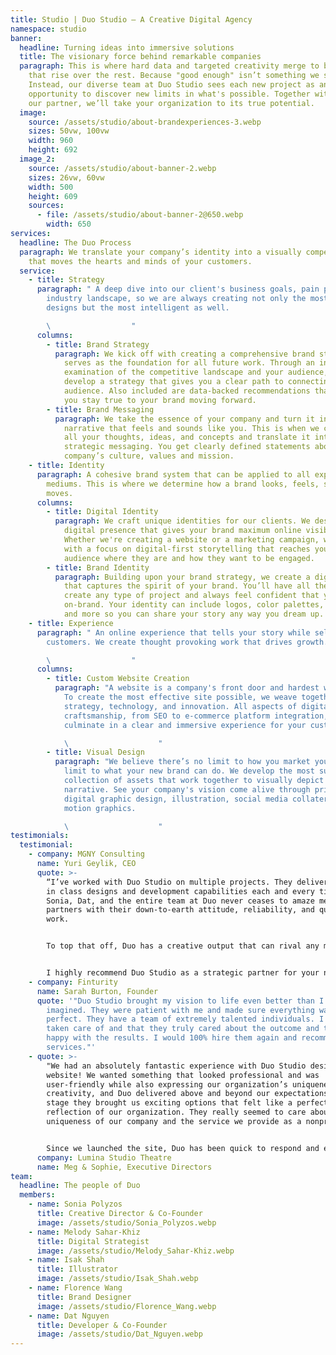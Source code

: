```yaml
---
title: Studio | Duo Studio — A Creative Digital Agency
namespace: studio
banner:
  headline: Turning ideas into immersive solutions
  title: The visionary force behind remarkable companies
  paragraph: This is where hard data and targeted creativity merge to build brands
    that rise over the rest. Because "good enough" isn’t something we say here.
    Instead, our diverse team at Duo Studio sees each new project as an
    opportunity to discover new limits in what's possible. Together with you as
    our partner, we’ll take your organization to its true potential.
  image:
    source: /assets/studio/about-brandexperiences-3.webp
    sizes: 50vw, 100vw
    width: 960
    height: 692
  image_2:
    source: /assets/studio/about-banner-2.webp
    sizes: 26vw, 60vw
    width: 500
    height: 609
    sources:
      - file: /assets/studio/about-banner-2@650.webp
        width: 650
services:
  headline: The Duo Process
  paragraph: We translate your company’s identity into a visually compelling story
    that moves the hearts and minds of your customers.
  service:
    - title: Strategy
      paragraph: " A deep dive into our client's business goals, pain points, and
        industry landscape, so we are always creating not only the most stunning
        designs but the most intelligent as well.

        \                  "
      columns:
        - title: Brand Strategy
          paragraph: We kick off with creating a comprehensive brand strategy guide that
            serves as the foundation for all future work. Through an in-depth
            examination of the competitive landscape and your audience, we
            develop a strategy that gives you a clear path to connecting to your
            audience. Also included are data-backed recommendations that help
            you stay true to your brand moving forward.
        - title: Brand Messaging
          paragraph: We take the essence of your company and turn it into a compelling
            narrative that feels and sounds like you. This is when we compile
            all your thoughts, ideas, and concepts and translate it into
            strategic messaging. You get clearly defined statements about your
            company’s culture, values and mission.
    - title: Identity
      paragraph: A cohesive brand system that can be applied to all experiences and
        mediums. This is where we determine how a brand looks, feels, speaks and
        moves.
      columns:
        - title: Digital Identity
          paragraph: We craft unique identities for our clients. We design a powerful
            digital presence that gives your brand maximum online visibility.
            Whether we're creating a website or a marketing campaign, we build
            with a focus on digital-first storytelling that reaches your
            audience where they are and how they want to be engaged.
        - title: Brand Identity
          paragraph: Building upon your brand strategy, we create a digital design system
            that captures the spirit of your brand. You’ll have all the tools to
            create any type of project and always feel confident that you are
            on-brand. Your identity can include logos, color palettes, patterns,
            and more so you can share your story any way you dream up.
    - title: Experience
      paragraph: " An online experience that tells your story while selling to your
        customers. We create thought provoking work that drives growth.

        \                  "
      columns:
        - title: Custom Website Creation
          paragraph: "A website is a company's front door and hardest working salesperson.
            To create the most effective site possible, we weave together data,
            strategy, technology, and innovation. All aspects of digital
            craftsmanship, from SEO to e-commerce platform integration,
            culminate in a clear and immersive experience for your customers.

            \                    "
        - title: Visual Design
          paragraph: "We believe there’s no limit to how you market your company and no
            limit to what your new brand can do. We develop the most suitable
            collection of assets that work together to visually depict your
            narrative. See your company's vision come alive through print and
            digital graphic design, illustration, social media collateral, and
            motion graphics.

            \                    "
testimonials:
  testimonial:
    - company: MGNY Consulting
      name: Yuri Geylik, CEO
      quote: >-
        “I’ve worked with Duo Studio on multiple projects. They delivered best
        in class designs and development capabilities each and every time!
        Sonia, Dat, and the entire team at Duo never ceases to amaze me and my
        partners with their down-to-earth attitude, reliability, and quality of
        work.


        To top that off, Duo has a creative output that can rival any major design studio, with an added bonus of personalized attention and lightning-fast communication.


        I highly recommend Duo Studio as a strategic partner for your next design project.”
    - company: Finturity
      name: Sarah Burton, Founder
      quote: '"Duo Studio brought my vision to life even better than I could have
        imagined. They were patient with me and made sure everything was
        perfect. They have a team of extremely talented individuals. I felt well
        taken care of and that they truly cared about the outcome and that I was
        happy with the results. I would 100% hire them again and recommend their
        services."'
    - quote: >-
        "We had an absolutely fantastic experience with Duo Studio designing our
        website! We wanted something that looked professional and was
        user-friendly while also expressing our organization’s uniqueness and
        creativity, and Duo delivered above and beyond our expectations. At each
        stage they brought us exciting options that felt like a perfect
        reflection of our organization. They really seemed to care about the
        uniqueness of our company and the service we provide as a nonprofit.


        Since we launched the site, Duo has been quick to respond and easy to communicate with when we have a problem or question. We could not ask for a more creative, efficient, and responsive team to work with on our website - they have our highest recommendation!"
      company: Lumina Studio Theatre
      name: Meg & Sophie, Executive Directors
team:
  headline: The people of Duo
  members:
    - name: Sonia Polyzos
      title: Creative Director & Co-Founder
      image: /assets/studio/Sonia_Polyzos.webp
    - name: Melody Sahar-Khiz
      title: Digital Strategist
      image: /assets/studio/Melody_Sahar-Khiz.webp
    - name: Isak Shah
      title: Illustrator
      image: /assets/studio/Isak_Shah.webp
    - name: Florence Wang
      title: Brand Designer
      image: /assets/studio/Florence_Wang.webp
    - name: Dat Nguyen
      title: Developer & Co-Founder
      image: /assets/studio/Dat_Nguyen.webp
---
```

